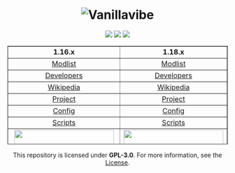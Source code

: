 <div align="center">

# ![Vanillavibe](https://user-images.githubusercontent.com/97899734/170998008-d68f9d8f-07e4-4a1e-8d8d-3b8db7c88af5.png)


[![](https://img.shields.io/badge/mod%20loader-fabric-d64541?style=flat-round)](https://fabricmc.net/)
[![](https://img.shields.io/static/v1?label=status&message=not-released&color=orange)](https://vanillavibe.website/)
[![](https://img.shields.io/badge/License-GPLv3-blue.svg)](https://github.com/szumaster/Vanillavibe/blob/main/LICENSE.md)
  
<div align="center"><table style="border-collapse: collapse; width: 100%; height: 226px;" border="1">
<tbody>
<tr style="height: 18px;">
  <td style="width: 70%; height: 18px; text-align: center;"><strong><div align="center">1.16.x</div></strong></td>
  <td style="width: 70%; height: 18px; text-align: center;"><strong><div align="center">1.18.x</div></strong></td>
</tr>
<div align="center"><tr style="height: 18px;">
<td style="width: 50%; height: 18px; text-align: center;"><a href="https://vanillavibe.website/"><div align="center">Modlist</a></td>
<td style="width: 50%; height: 18px; text-align: center;"><a href="https://vanillavibe.website/"><div align="center">Modlist</a></td>
</tr>
<div align="center"><tr style="height: 18px;">
<td style="width: 50%; height: 18px; text-align: center;"><a href="https://github.com/ModsforModpacks/Vanillavibe/blob/main/DEVELOPERS.md"><div align="center">Developers</a></td>
<td style="width: 50%; height: 18px; text-align: center;"><a href="https://github.com/ModsforModpacks/Vanillavibe/blob/main/DEVELOPERS.md"><div align="center">Developers</a></td>
</tr>
<div align="center"><tr style="height: 18px;">
<td style="width: 50%; height: 18px; text-align: center;"><a href="https://github.com/ModsforModpacks/Vanillavibe/wiki"><div align="center">Wikipedia</a></td>
<td style="width: 50%; height: 18px; text-align: center;"><a href="https://github.com/ModsforModpacks/Vanillavibe/wiki"><div align="center">Wikipedia</a></td>
</tr>
<div align="center"><tr style="height: 18px;">

<td style="width: 50%; height: 18px; text-align: center;"><a href="https://vanillavibe.website/"><div align="center">Project</a></td>
<td style="width: 50%; height: 18px; text-align: center;"><a href="https://vanillavibe.website/"><div align="center">Project</a></td>
</tr>
<div align="center"><tr style="height: 18px;">
<td style="width: 50%; height: 18px; text-align: center;"><a href="https://vanillavibe.website/"><div align="center">Config</a></td>
<td style="width: 50%; height: 18px; text-align: center;"><a href="https://vanillavibe.website/"><div align="center">Config</a></td>
</tr>
<div align="center"><tr style="height: 18px;">
<td style="width: 50%; height: 18px; text-align: center;"><a href="https://vanillavibe.website/"><div align="center">Scripts</a></td>
<td style="width: 50%; height: 18px; text-align: center;"><a href="https://vanillavibe.website/"><div align="center">Scripts</a></td>
</tr></tr>
        <tr>
          <td style="width: 50%; height: 100px;"><a href="https://vanillavibe.website/"><img style="display: block; margin-left: auto; margin-right: auto;" src="https://i.imgur.com/nioySVe.png" width="228" height="107" /></a></td>
          <td style="width: 90%; height: 100px;"><a href="https://vanillavibe.website/"><img style="display: block; margin-left: auto; margin-right: auto;" src="https://i.imgur.com/OGZBAhk.png" width="228" height="107" /></a></td>
        </tr>
      </tbody>
    </table>
  </div>
 <div align="center">
   
This repository is licensed under **GPL-3.0**. For more information, see the [License](https://github.com/szumaster/modpack/blob/main/LICENSE.md).
</div>
